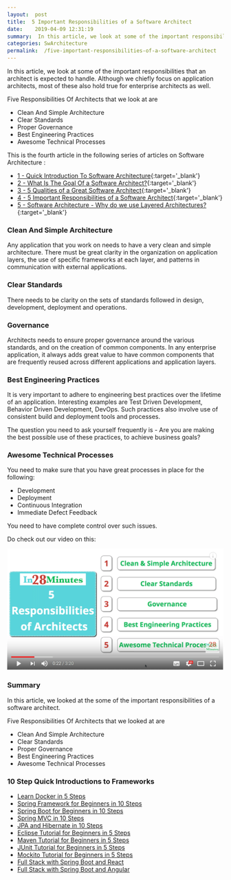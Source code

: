 ```yaml
---
layout:  post
title:  5 Important Responsibilities of a Software Architect
date:    2019-04-09 12:31:19
summary:  In this article, we look at some of the important responsibilities that an architect is expected to handle. Although we chiefly focus on application architects, most of these also hold true for enterprise architects as well.
categories: SwArchitecture
permalink:  /five-important-responsibilities-of-a-software-architect
---
```


In this article, we look at some of the important responsibilities that an architect is expected to handle. Although we chiefly focus on application architects, most of these also hold true for enterprise architects as well.

Five Responsibilities Of Architects that we look at are
- Clean And Simple Architecture
- Clear Standards
- Proper Governance
- Best Engineering Practices
- Awesome Technical Processes

This is the fourth article in the following series of articles on Software Architecture :
- [1 - Quick Introduction To Software Architecture](/introduction-to-software-architecture){:target='_blank'}
- [2 - What Is The Goal Of a Software Architect?](/what-is-the-goal-of-an-software-architect){:target='_blank'}
- [3 - 5 Qualities of a Great Software Architect](/five-important-qualities-of-a-software-architect){:target='_blank'}
- [4 - 5 Important Responsibilities of a Software Architect](/five-important-responsibilities-of-a-software-architect){:target='_blank'}
- [5 - Software Architecture - Why do we use Layered Architectures?](/software-architecture-why-should-we-use-layered-architecture){:target='_blank'}

### Clean And Simple Architecture

Any application that you work on needs to have a very clean and simple architecture. There must be great clarity in the organization on application layers, the use of specific frameworks at each layer, and patterns in communication with external applications. 

### Clear Standards

There needs to be clarity on the sets of standards followed in design, development, deployment and operations. 

### Governance

Architects needs to ensure proper governance around the various standards, and on the creation of common components. In any enterprise application, it always adds great value to have common components that are frequently reused across different applications and application layers. 

### Best Engineering Practices

It is very important to adhere to engineering best practices over the lifetime of an application. Interesting examples are Test Driven Development, Behavior Driven Development, DevOps. Such practices also involve use of consistent build and deployment tools and processes. 

The question you need to ask yourself frequently is - Are you are making the best possible use of these practices, to achieve business goals?

### Awesome Technical Processes

You need to make sure that you have great processes in place for the following:

* Development
* Deployment
* Continuous Integration
* Immediate Defect Feedback

You need to have complete control over such issues. 

Do check out our video on this:

[![image info](/images/Capture-044-01.png)](https://www.youtube.com/watch?v=QAUa41CXsrk)

### Summary

In this article, we looked at the some of the important responsibilities of a software architect.

Five Responsibilities Of Architects that we looked at are
- Clean And Simple Architecture
- Clear Standards
- Proper Governance
- Best Engineering Practices
- Awesome Technical Processes


### 10 Step Quick Introductions to Frameworks

- [Learn Docker in 5 Steps](https://www.youtube.com/watch?v=Rt5G5Gj7RP0)
- [Spring Framework for Beginners in 10 Steps](https://courses.in28minutes.com/p/spring-framework-for-beginners)
- [Spring Boot for Beginners in 10 Steps](https://courses.in28minutes.com/p/spring-boot-for-beginners-in-10-steps)
- [Spring MVC in 10 Steps](https://www.youtube.com/watch?v=BjNhGaZDr0Y)
- [JPA and Hibernate in 10 Steps](https://courses.in28minutes.com/p/jpa-and-hibernate-tutorial-for-beginners-with-spring-boot)
- [Eclipse Tutorial for Beginners in 5 Steps](https://courses.in28minutes.com/p/eclipse-tutorial-for-beginners)
- [Maven Tutorial for Beginners in 5 Steps](https://courses.in28minutes.com/p/maven-tutorial-for-beginners-in-5-steps)
- [JUnit Tutorial for Beginners in 5 Steps](https://courses.in28minutes.com/p/junit-tutorial-for-beginners)
- [Mockito Tutorial for Beginners in 5 Steps](https://courses.in28minutes.com/p/mockito-for-beginner-in-5-steps)
- [Full Stack with Spring Boot and React](https://www.youtube.com/watch?v=SWXuXhZkNQc)
- [Full Stack with Spring Boot and Angular](https://www.youtube.com/watch?v=8ueiZf988qY)
